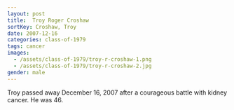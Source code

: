 ```yaml
---
layout: post
title:  Troy Roger Croshaw
sortKey: Croshaw, Troy
date: 2007-12-16
categories: class-of-1979
tags: cancer
images:
  - /assets/class-of-1979/troy-r-croshaw-1.png
  - /assets/class-of-1979/troy-r-croshaw-2.jpg
gender: male
---
```

Troy passed away December 16, 2007 after a courageous battle with kidney cancer. He was 46.
